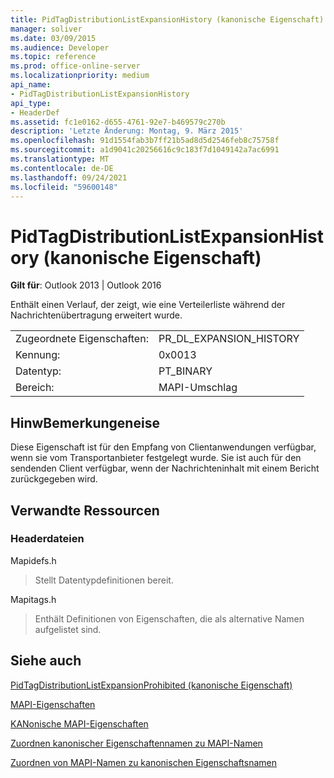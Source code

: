 ```yaml
---
title: PidTagDistributionListExpansionHistory (kanonische Eigenschaft)
manager: soliver
ms.date: 03/09/2015
ms.audience: Developer
ms.topic: reference
ms.prod: office-online-server
ms.localizationpriority: medium
api_name:
- PidTagDistributionListExpansionHistory
api_type:
- HeaderDef
ms.assetid: fc1e0162-d655-4761-92e7-b469579c270b
description: 'Letzte Änderung: Montag, 9. März 2015'
ms.openlocfilehash: 91d1554fab3b7ff21b5ad8d5d2546feb8c75758f
ms.sourcegitcommit: a1d9041c20256616c9c183f7d1049142a7ac6991
ms.translationtype: MT
ms.contentlocale: de-DE
ms.lasthandoff: 09/24/2021
ms.locfileid: "59600148"
---
```

# <a name="pidtagdistributionlistexpansionhistory-canonical-property"></a>PidTagDistributionListExpansionHistory (kanonische Eigenschaft)

  
  
**Gilt für**: Outlook 2013 | Outlook 2016 
  
Enthält einen Verlauf, der zeigt, wie eine Verteilerliste während der Nachrichtenübertragung erweitert wurde. 
  
|||
|:-----|:-----|
|Zugeordnete Eigenschaften:  <br/> |PR_DL_EXPANSION_HISTORY  <br/> |
|Kennung:  <br/> |0x0013  <br/> |
|Datentyp:  <br/> |PT_BINARY  <br/> |
|Bereich:  <br/> |MAPI-Umschlag  <br/> |
   
## <a name="remarks"></a>HinwBemerkungeneise

Diese Eigenschaft ist für den Empfang von Clientanwendungen verfügbar, wenn sie vom Transportanbieter festgelegt wurde. Sie ist auch für den sendenden Client verfügbar, wenn der Nachrichteninhalt mit einem Bericht zurückgegeben wird. 
  
## <a name="related-resources"></a>Verwandte Ressourcen

### <a name="header-files"></a>Headerdateien

Mapidefs.h
  
> Stellt Datentypdefinitionen bereit.
    
Mapitags.h
  
> Enthält Definitionen von Eigenschaften, die als alternative Namen aufgelistet sind.
    
## <a name="see-also"></a>Siehe auch



[PidTagDistributionListExpansionProhibited (kanonische Eigenschaft)](pidtagdistributionlistexpansionprohibited-canonical-property.md)


[MAPI-Eigenschaften](mapi-properties.md)
  
[KANonische MAPI-Eigenschaften](mapi-canonical-properties.md)
  
[Zuordnen kanonischer Eigenschaftennamen zu MAPI-Namen](mapping-canonical-property-names-to-mapi-names.md)
  
[Zuordnen von MAPI-Namen zu kanonischen Eigenschaftsnamen](mapping-mapi-names-to-canonical-property-names.md)

